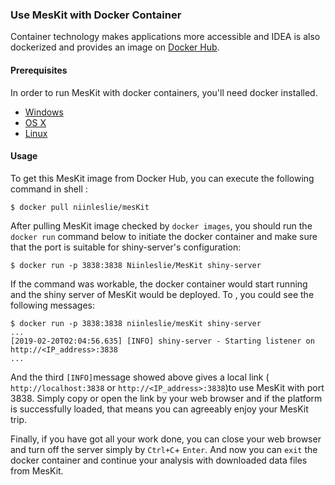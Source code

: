 ### Use MesKit with Docker Container 

Container technology makes applications more accessible and IDEA is also dockerized and provides an image on [Docker Hub](https://cloud.docker.com/repository/docker/niinleslie/meskit/builds).


#### Prerequisites


In order to run MesKit with docker containers, you'll need docker installed.

* [Windows](https://docs.docker.com/windows/started)
* [OS X](https://docs.docker.com/mac/started/)
* [Linux](https://docs.docker.com/linux/started/)

#### Usage

To get this MesKit image from Docker Hub,  you can execute the following command in shell :

```shell
$ docker pull niinleslie/mesKit
```

After pulling MesKit image checked by `docker images`, you should run the `docker run` command below to initiate the docker container and make sure that the port is suitable for shiny-server's configuration: 

```shell
$ docker run -p 3838:3838 Niinleslie/MesKit shiny-server
```

If the command was workable, the docker container would start running and the shiny server of MesKit would be deployed. To , you could see the following messages:

```shell
$ docker run -p 3838:3838 niinleslie/mesKit shiny-server
...
[2019-02-20T02:04:56.635] [INFO] shiny-server - Starting listener on http://<IP_address>:3838
...
```

And the third `[INFO]`message showed above gives a local link (` http://localhost:3838` or `http://<IP_address>:3838`)to use MesKit with port 3838. Simply copy or open the link by your web browser and if the platform is successfully loaded, that means you can agreeably enjoy your MesKit trip. 

Finally, if you have got all your work done, you can close your web browser and turn off the server simply by `Ctrl+C`+ `Enter`. And now you can `exit` the docker container and continue your analysis with downloaded data files from MesKit.
